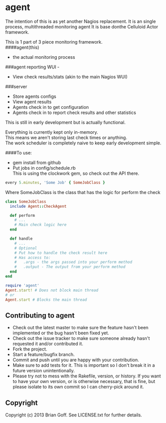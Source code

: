 # agent

The intention of this is as yet another Nagios replacement.
It is an single process, multithreaded monitoring agent
It is base donthe Celluloid Actor framework.

This is 1 part of 3 piece monitoring framework.<br>
####agent(this)
 - the actual monitoring process
 
###agent reporting WUI - 
 - View check results/stats (akin to the main Nagios WUI)

###server
 - Store agents configs
 - View agent results
 - Agents check in to get configuration
 - Agents check in to report check results and other statistics

This is still in early development but is actually functional.

Everything is currently kept only in-memory.<br>
This means we aren't storing last check times or anything.<br>
The work scheduler is completely naive to keep early development simple.<br>

####To use:
  - gem install from github
  - Put jobs in config/schedule.rb <br>This is using the clockwork gem, so check out the API there.

```ruby
every 5.minutes, 'Some Job' { SomeJobClass }
```
Where SomeJobClass is the class that has the logic for perform the check

```ruby
class SomeJobClass
  include Agent::CheckAgent

  def perform
    # ...
    # Main check logic here
  end

  def handle
    # ...
    # Optional
    # Put how to handle the check result here
    # Has access to:
    #   .args - the args passed into your perform method
    #   .output - The output from your perform method
  end
end
```


```ruby
require 'agent'
Agent.start! # Does not block main thread
# or
Agent.start # Blocks the main thread
```

## Contributing to agent

* Check out the latest master to make sure the feature hasn't been implemented or the bug hasn't been fixed yet.
* Check out the issue tracker to make sure someone already hasn't requested it and/or contributed it.
* Fork the project.
* Start a feature/bugfix branch.
* Commit and push until you are happy with your contribution.
* Make sure to add tests for it. This is important so I don't break it in a future version unintentionally.
* Please try not to mess with the Rakefile, version, or history. If you want to have your own version, or is otherwise necessary, that is fine, but please isolate to its own commit so I can cherry-pick around it.

## Copyright

Copyright (c) 2013 Brian Goff. See LICENSE.txt for
further details.



